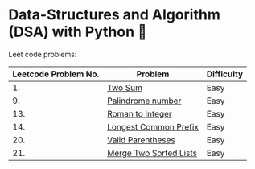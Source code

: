 # Data-Structures and Algorithm (DSA) with Python 🐍

Leet code problems: 

Leetcode Problem No. | Problem  | Difficulty
-- | ------------- | -------------
1.| [Two Sum](https://github.com/AnushaDeviR/dsaWithPython/blob/main/leetcode-data-structures/data-structures-1/twoSum.py)| Easy
9.| [Palindrome number](https://github.com/AnushaDeviR/dsaWithPython/blob/main/leetcode-data-structures/data-structures-1/palindromeNumber.py)| Easy
13.| [Roman to Integer](https://github.com/AnushaDeviR/dsaWithPython/blob/main/leetcode-data-structures/data-structures-1/romanToInteger.py)| Easy
14.| [Longest Common Prefix](https://github.com/AnushaDeviR/dsaWithPython/blob/main/leetcode-data-structures/data-structures-1/longestCommonPrefix.py)| Easy
20.| [Valid Parentheses](https://github.com/AnushaDeviR/dsaWithPython/blob/main/leetcode-data-structures/data-structures-1/validParentheses.py)| Easy
21.| [Merge Two Sorted Lists](https://github.com/AnushaDeviR/dsaWithPython/blob/main/leetcode-data-structures/data-structures-1/mergeTwoSortedLists.py)| Easy
